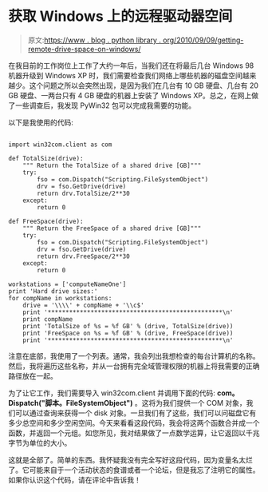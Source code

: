 # 获取 Windows 上的远程驱动器空间

> 原文:[https://www . blog . python library . org/2010/09/09/getting-remote-drive-space-on-windows/](https://www.blog.pythonlibrary.org/2010/09/09/getting-remote-drive-space-on-windows/)

在我目前的工作岗位上工作了大约一年后，当我们还在将最后几台 Windows 98 机器升级到 Windows XP 时，我们需要检查我们网络上哪些机器的磁盘空间越来越少。这个问题之所以会突然出现，是因为我们在几台有 10 GB 硬盘、几台有 20 GB 硬盘、一两台只有 4 GB 硬盘的机器上安装了 Windows XP。总之，在网上做了一些调查后，我发现 PyWin32 包可以完成我需要的功能。

以下是我使用的代码:

```

import win32com.client as com

def TotalSize(drive):
    """ Return the TotalSize of a shared drive [GB]"""
    try:
        fso = com.Dispatch("Scripting.FileSystemObject")
        drv = fso.GetDrive(drive)
        return drv.TotalSize/2**30
    except:
        return 0

def FreeSpace(drive):
    """ Return the FreeSpace of a shared drive [GB]"""
    try:
        fso = com.Dispatch("Scripting.FileSystemObject")
        drv = fso.GetDrive(drive)
        return drv.FreeSpace/2**30
    except:
        return 0

workstations = ['computeNameOne']
print 'Hard drive sizes:'
for compName in workstations:
    drive = '\\\\' + compName + '\\c$'
    print '*************************************************\n'
    print compName
    print 'TotalSize of %s = %f GB' % (drive, TotalSize(drive))
    print 'FreeSpace on %s = %f GB' % (drive, FreeSpace(drive))
    print '*************************************************\n'

```

注意在底部，我使用了一个列表。通常，我会列出我想检查的每台计算机的名称。然后，我将遍历这些名称，并从一台拥有完全域管理权限的机器上将我需要的正确路径放在一起。

为了让它工作，我们需要导入 win32com.client 并调用下面的代码: **com。Dispatch("脚本。FileSystemObject")** 。这将为我们提供一个 COM 对象，我们可以通过查询来获得一个 disk 对象。一旦我们有了这些，我们可以问磁盘它有多少总空间和多少空闲空间。今天来看看这段代码，我会将这两个函数合并成一个函数，并返回一个元组。如您所见，我对结果做了一点数学运算，让它返回以千兆字节为单位的大小。

这就是全部了。简单的东西。我怀疑我没有完全写好这段代码，因为变量名太烂了。它可能来自于一个活动状态的食谱或者一个论坛，但是我忘了注明它的属性。如果你认识这个代码，请在评论中告诉我！